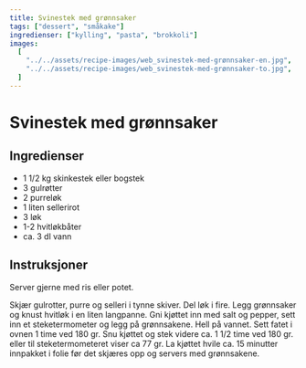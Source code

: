 ```yaml
---
title: Svinestek med grønnsaker
tags: ["dessert", "småkake"]
ingredienser: ["kylling", "pasta", "brokkoli"]
images:
  [
    "../../assets/recipe-images/web_svinestek-med-grønnsaker-en.jpg",
    "../../assets/recipe-images/web_svinestek-med-grønnsaker-to.jpg",
  ]
---
```


# Svinestek med grønnsaker

## Ingredienser

- 1 1/2 kg skinkestek eller bogstek
- 3 gulrøtter
- 2 purreløk
- 1 liten sellerirot
- 3 løk
- 1-2 hvitløkbåter
- ca. 3 dl vann

## Instruksjoner

Server gjerne med ris eller potet.

Skjær gulrotter, purre og selleri i tynne skiver. Del løk i fire. Legg grønnsaker og knust hvitløk i en liten langpanne. Gni kjøttet inn med salt og pepper, sett inn et steketermometer og legg på grønnsakene. Hell på vannet. Sett fatet i ovnen 1 time ved 180 gr. Snu kjøttet og stek videre ca. 1 1/2 time ved 180 gr. eller til steketermometeret viser ca 77 gr. La kjøttet hvile ca. 15 minutter innpakket i folie før det skjæres opp og servers med grønnsakene.
